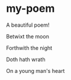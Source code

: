 # my-poem
A beautiful poem!

Betwixt the moon

Forthwith the night

Doth hath wrath

On a young man's heart
